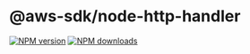 # @aws-sdk/node-http-handler

[![NPM version](https://img.shields.io/npm/v/@aws-sdk/node-http-handler/beta.svg)](https://www.npmjs.com/package/@aws-sdk/node-http-handler)
[![NPM downloads](https://img.shields.io/npm/dm/@aws-sdk/node-http-handler.svg)](https://www.npmjs.com/package/@aws-sdk/node-http-handler)
